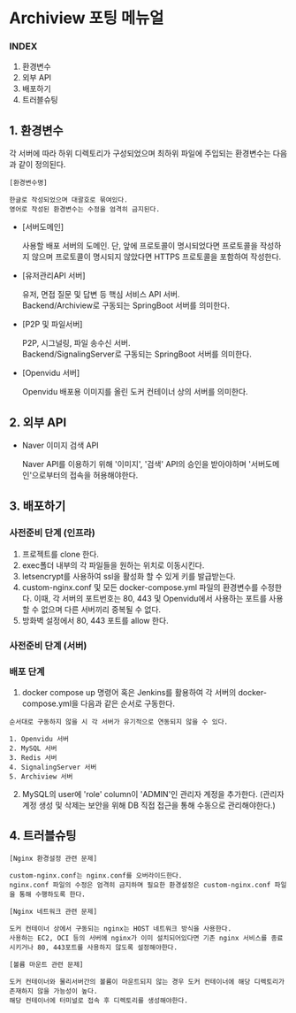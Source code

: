 # Archiview 포팅 메뉴얼

### INDEX

1. 환경변수
2. 외부 API
3. 배포하기
4. 트러블슈팅

## 1. 환경변수

각 서버에 따라 하위 디렉토리가 구성되었으며 최하위 파일에 주입되는 환경변수는 다음과 같이 정의된다.

```
[환경변수명]

한글로 작성되었으며 대괄호로 묶여있다.
영어로 작성된 환경변수는 수정을 엄격히 금지된다.
```

- [서버도메인]

  사용할 배포 서버의 도메인. 단, 앞에 프로토콜이 명시되었다면 프로토콜을 작성하지 않으며 프로토콜이 명시되지 않았다면 HTTPS 프로토콜을 포함하여 작성한다.

- [유저관리API 서버]

  유저, 면접 질문 및 답변 등 핵심 서비스 API 서버.<br>
  Backend/Archiview로 구동되는 SpringBoot 서버를 의미한다.

- [P2P 및 파일서버]

  P2P, 시그널링, 파일 송수신 서버. <br>
  Backend/SignalingServer로 구동되는 SpringBoot 서버를 의미한다.

- [Openvidu 서버]

  Openvidu 배포용 이미지를 올린 도커 컨테이너 상의 서버를 의미한다.

## 2. 외부 API

- Naver 이미지 검색 API

  Naver API를 이용하기 위해 '이미지', '검색' API의 승인을 받아야하며 '서버도메인'으로부터의 접속을 허용해야한다.

## 3. 배포하기

### 사전준비 단계 (인프라)

1. 프로젝트를 clone 한다.
2. exec폴더 내부의 각 파일들을 원하는 위치로 이동시킨다.
3. letsencrypt를 사용하여 ssl을 활성화 할 수 있게 키를 발급받는다.
4. custom-nginx.conf 및 모든 docker-compose.yml 파일의 환경변수를 수정한다. 이때, 각 서버의 포트번호는 80, 443 및 Openvidu에서 사용하는 포트를 사용할 수 없으며 다른 서버끼리 중복될 수 없다.
5. 방화벽 설정에서 80, 443 포트를 allow 한다.

### 사전준비 단계 (서버)

### 배포 단계

1. docker compose up 명령어 혹은 Jenkins를 활용하여 각 서버의 docker-compose.yml을 다음과 같은 순서로 구동한다.

```
순서대로 구동하지 않을 시 각 서버가 유기적으로 연동되지 않을 수 있다.

1. Openvidu 서버
2. MySQL 서버
3. Redis 서버
4. SignalingServer 서버
5. Archiview 서버
```

2. MySQL의 user에 'role' column이 'ADMIN'인 관리자 계정을 추가한다. (관리자 계정 생성 및 삭제는 보안을 위해 DB 직접 접근을 통해 수동으로 관리해야한다.)

## 4. 트러블슈팅

```
[Nginx 환경설정 관련 문제]

custom-nginx.conf는 nginx.conf를 오버라이드한다.
nginx.conf 파일의 수정은 엄격히 금지하며 필요한 환경설정은 custom-nginx.conf 파일을 통해 수행하도록 한다.
```

```
[Nginx 네트워크 관련 문제]

도커 컨테이너 상에서 구동되는 nginx는 HOST 네트워크 방식을 사용한다.
사용하는 EC2, OCI 등의 서버에 nginx가 이미 설치되어있다면 기존 nginx 서비스를 종료시키거나 80, 443포트를 사용하지 않도록 설정해야한다.
```

```
[볼륨 마운트 관련 문제]

도커 컨테이너와 물리서버간의 볼륨이 마운트되지 않는 경우 도커 컨테이너에 해당 디렉토리가 존재하지 않을 가능성이 높다.
해당 컨테이너에 터미널로 접속 후 디렉토리를 생성해야한다.
```
